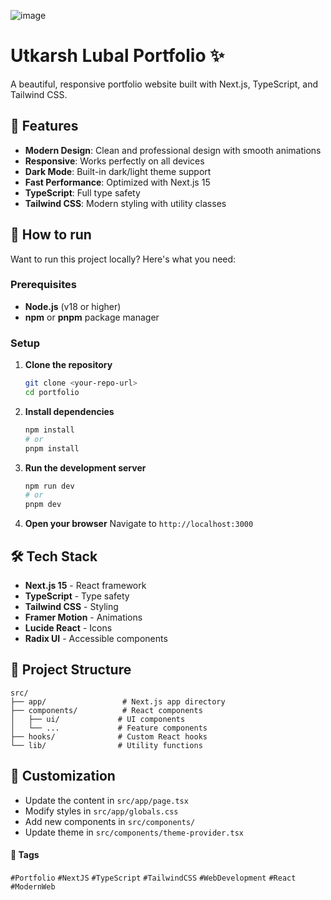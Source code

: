 ![image](assets/readme-photo.png)
 
# Utkarsh Lubal Portfolio ✨  

A beautiful, responsive portfolio website built with Next.js, TypeScript, and Tailwind CSS.

## 🚀 Features

- **Modern Design**: Clean and professional design with smooth animations
- **Responsive**: Works perfectly on all devices
- **Dark Mode**: Built-in dark/light theme support
- **Fast Performance**: Optimized with Next.js 15
- **TypeScript**: Full type safety
- **Tailwind CSS**: Modern styling with utility classes

## 🚀 How to run

Want to run this project locally? Here's what you need:

### Prerequisites
- **Node.js** (v18 or higher)
- **npm** or **pnpm** package manager

### Setup
1. **Clone the repository**
   ```bash
   git clone <your-repo-url>
   cd portfolio
   ```

2. **Install dependencies**
   ```bash
   npm install
   # or
   pnpm install
   ```

3. **Run the development server**
   ```bash
   npm run dev
   # or
   pnpm dev
   ```

4. **Open your browser**
   Navigate to `http://localhost:3000`

## 🛠️ Tech Stack

- **Next.js 15** - React framework
- **TypeScript** - Type safety
- **Tailwind CSS** - Styling
- **Framer Motion** - Animations
- **Lucide React** - Icons
- **Radix UI** - Accessible components

## 📁 Project Structure

```
src/
├── app/                 # Next.js app directory
├── components/          # React components
│   ├── ui/             # UI components
│   └── ...             # Feature components
├── hooks/              # Custom React hooks
└── lib/                # Utility functions
```

## 🎨 Customization

- Update the content in `src/app/page.tsx`
- Modify styles in `src/app/globals.css`
- Add new components in `src/components/`
- Update theme in `src/components/theme-provider.tsx`

#### 🔖 Tags

`#Portfolio` `#NextJS` `#TypeScript` `#TailwindCSS` `#WebDevelopment` `#React` `#ModernWeb`
